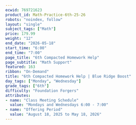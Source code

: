 ```yaml
---
ecwid: 769721623
product_id: Math-Practice-6th-25-26
robots: "noindex, follow"
layout: "single"
subject_tags: ["Math"]
price: 179.99
weight: "12"
end_date: "2026-05-18"
start_time: "6:00"
end_time: "7:00"
page_title: "6th Compacted Homework Help"
page_subtitle: "Math Support"
featured: 163
ribbon: "On-Demand"
title: "6th Compacted Homework Help | Blue Ridge Boost"
day_tags: ["Monday", "Wednesday"]
grade_tags: ["6th"]
difficulty: "Foundation Forgers"
attributes:
- name: "Class Meeting Schedule"
  value: "Mondays and Wednesdays 6:00 - 7:00"
- name: "Offering Period"
  value: "August 18, 2025 to May 18, 2026"
---
```

